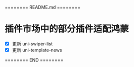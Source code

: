 ======== README.md ========

# 插件市场中的部分插件适配鸿蒙

- [x] 更新 uni-swiper-list
- [x] 更新 uni-template-news

======== END ========
